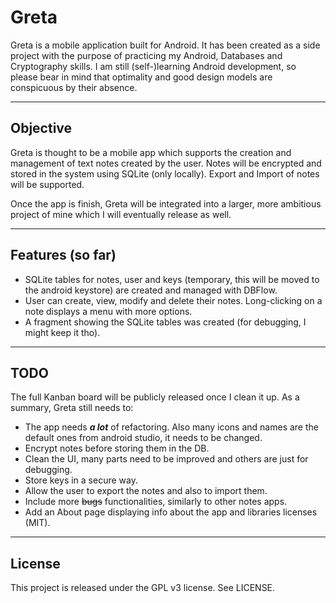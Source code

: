 # Greta

Greta is a mobile application built for Android. It has been created as a side project with the purpose of practicing my Android, Databases and Cryptography skills.
I am still (self-)learning Android development, so please bear in mind that optimality and good design models are conspicuous by their absence.

--------------------
## Objective
Greta is thought to be a mobile app which supports the creation and management of text notes created by the user. Notes will be encrypted and stored in the system using SQLite (only locally). Export and Import of notes will be supported.

Once the app is finish, Greta will be integrated into a larger, more ambitious project of mine which I will eventually release as well.

--------------------
## Features (so far)
* SQLite tables for notes, user and keys (temporary, this will be moved to the android keystore) are created and managed with DBFlow.
* User can create, view, modify and delete their notes. Long-clicking on a note displays a menu with more options.
* A fragment showing the SQLite tables was created (for debugging, I might keep it tho).

--------------------
## TODO
The full Kanban board will be publicly released once I clean it up. As a summary, Greta still needs to:
* The app needs ***a lot*** of refactoring. Also many icons and names are the default ones from android studio, it needs to be changed.
* Encrypt notes before storing them in the DB.
* Clean the UI, many parts need to be improved and others are just for debugging.
* Store keys in a secure way.
* Allow the user to export the notes and also to import them.
* Include more ~~bugs~~ functionalities, similarly to other notes apps.
* Add an About page displaying info about the app and libraries licenses (MIT).
-------------------------
## License
This project is released under the GPL v3 license. See LICENSE.